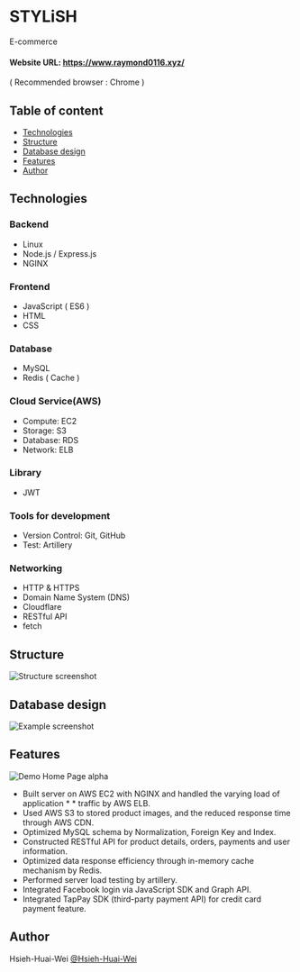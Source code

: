 # STYLiSH

E-commerce

#### Website URL: https://www.raymond0116.xyz/ 
( Recommended browser : Chrome )

## Table of content
* [Technologies](#Technologies)
* [Structure](#Structure)
* [Database design](#Database-design)
* [Features](#Features)
* [Author](#Author)

## Technologies

### Backend

* Linux
* Node.js / Express.js
* NGINX

### Frontend

* JavaScript ( ES6 )
* HTML
* CSS

### Database

* MySQL
* Redis ( Cache )

### Cloud Service(AWS)

* Compute: EC2
* Storage: S3
* Database: RDS
* Network: ELB

### Library

* JWT

### Tools for development

* Version Control: Git, GitHub
* Test: Artillery

### Networking

* HTTP & HTTPS
* Domain Name System (DNS)
* Cloudflare
* RESTful API
* fetch

## Structure
![Structure screenshot](https://i.imgur.com/99uR9m0.png)

## Database design
![Example screenshot](https://i.imgur.com/GfHel7r.png)

## Features
![Demo Home Page alpha](https://i.imgur.com/AOLvLfh.png)
* Built server on AWS EC2 with NGINX and handled the varying load of application * * traffic by AWS ELB.
* Used AWS S3 to stored product images, and the reduced response time through AWS CDN.
* Optimized MySQL schema by Normalization, Foreign Key and Index.
* Constructed RESTful API for product details, orders, payments and user information.
* Optimized data response efficiency through in-memory cache mechanism by Redis.
* Performed server load testing by artillery.
* Integrated Facebook login via JavaScript SDK and Graph API.
* Integrated TapPay SDK (third-party payment API) for credit card payment feature.

## Author
Hsieh-Huai-Wei [@Hsieh-Huai-Wei](https://github.com/Hsieh-Huai-Wei)